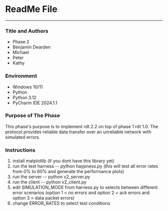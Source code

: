 # ReadMe File

---

### Title and Authors
* Phase 2
* Benjamin Dearden
* Michael
* Peter
* Kathy

### Environment
* Windows 10/11
* Python
* Python 3.12
* PyCharm IDE 2024.1.1

### Purpose of The Phase
This phase's purpose is to implement rdt 2.2 on top of phase 1 rdt 1.0. The protocol provides reliable data transfer over an unreliable network with simulated errors. <br>

### Instructions
1. install matplotlib (if you dont have this library yet)
2. run the test harness -- python haypness.py (this will test all error rates from 0% to 60% and generate the performance plots)
3. run the server -- python v2_server.py
4. run the client -- python v2_client.py
5. edit SIMULATION_MODE from harness.py to selects between different error scenarios (option 1 = no errors and option 2 = ack errors and option 3 = data packet errors)
7. change ERROR_RATES to select test conditions
